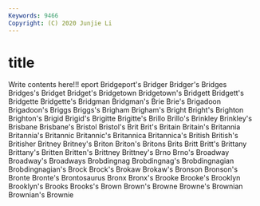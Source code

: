 ```yaml
---
Keywords: 9466
Copyright: (C) 2020 Junjie Li
---
```


# title

Write contents here!!!
eport 
Bridgeport's 
Bridger 
Bridger's 
Bridges 
Bridges's 
Bridget
Bridget's 
Bridgetown 
Bridgetown's 
Bridgett 
Bridgett's 
Bridgette 
Bridgette's 
Bridgman 
Bridgman's 
Brie
Brie's 
Brigadoon 
Brigadoon's 
Briggs 
Briggs's 
Brigham 
Brigham's 
Bright 
Bright's 
Brighton
Brighton's 
Brigid 
Brigid's 
Brigitte 
Brigitte's 
Brillo 
Brillo's 
Brinkley 
Brinkley's 
Brisbane
Brisbane's 
Bristol 
Bristol's 
Brit 
Brit's 
Britain 
Britain's 
Britannia 
Britannia's 
Britannic
Britannic's 
Britannica 
Britannica's 
British 
British's 
Britisher 
Britney 
Britney's 
Briton 
Briton's
Britons 
Brits 
Britt 
Britt's 
Brittany 
Brittany's 
Britten 
Britten's 
Brittney 
Brittney's
Brno 
Brno's 
Broadway 
Broadway's 
Broadways 
Brobdingnag 
Brobdingnag's 
Brobdingnagian 
Brobdingnagian's 
Brock
Brock's 
Brokaw 
Brokaw's 
Bronson 
Bronson's 
Bronte 
Bronte's 
Brontosaurus 
Bronx 
Bronx's
Brooke 
Brooke's 
Brooklyn 
Brooklyn's 
Brooks 
Brooks's 
Brown 
Brown's 
Browne 
Browne's
Brownian 
Brownian's 
Brownie 
